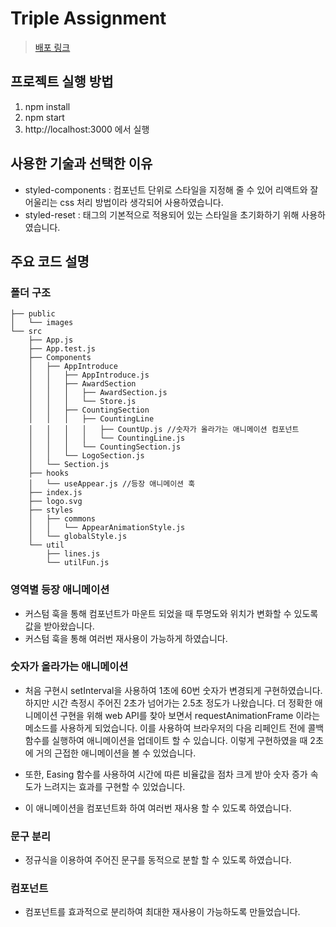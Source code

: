 # Triple Assignment

> [배포 링크](https://hyunhaha.github.io/Triple-Assignment/)

## 프로젝트 실행 방법

1. npm install
2. npm start
3. http://localhost:3000 에서 실행

## 사용한 기술과 선택한 이유

- styled-components : 컴포넌트 단위로 스타일을 지정해 줄 수 있어 리액트와 잘 어울리는 css 처리 방법이라 생각되어 사용하였습니다.
- styled-reset : 태그의 기본적으로 적용되어 있는 스타일을 초기화하기 위해 사용하였습니다.

## 주요 코드 설명

### 폴더 구조

```
├── public
│   └── images
└── src
    ├── App.js
    ├── App.test.js
    ├── Components
    │   ├── AppIntroduce
    │   │   ├── AppIntroduce.js
    │   │   ├── AwardSection
    │   │   │   ├── AwardSection.js
    │   │   │   └── Store.js
    │   │   ├── CountingSection
    │   │   │   ├── CountingLine
    │   │   │   │   ├── CountUp.js //숫자가 올라가는 애니메이션 컴포넌트
    │   │   │   │   └── CountingLine.js
    │   │   │   └── CountingSection.js
    │   │   └── LogoSection.js
    │   └── Section.js
    ├── hooks
    │   └── useAppear.js //등장 애니메이션 훅
    ├── index.js
    ├── logo.svg
    ├── styles
    │   ├── commons
    │   │   └── AppearAnimationStyle.js
    │   └── globalStyle.js
    └── util
        ├── lines.js
        └── utilFun.js

```

### 영역별 등장 애니메이션

- 커스텀 훅을 통해 컴포넌트가 마운트 되었을 때 투명도와 위치가 변화할 수 있도록 값을 받아왔습니다.
- 커스텀 훅을 통해 여러번 재사용이 가능하게 하였습니다.

### 숫자가 올라가는 애니메이션

- 처음 구현시 setInterval을 사용하여 1초에 60번 숫자가 변경되게 구현하였습니다. 하지만 시간 측정시 주어진 2초가 넘어가는 2.5초 정도가 나왔습니다. 더 정확한 애니메이션 구현을 위해 web API를 찾아 보면서 requestAnimationFrame 이라는 메소드를 사용하게 되었습니다. 이를 사용하여 브라우저의 다음 리페인트 전에 콜백함수를 실행하여 애니메이션을 업데이트 할 수 있습니다. 이렇게 구현하였을 때 2초에 거의 근접한 애니메이션을 볼 수 있었습니다.

- 또한, Easing 함수를 사용하여 시간에 따른 비율값을 점차 크게 받아 숫자 증가 속도가 느려지는 효과를 구현할 수 있었습니다.

- 이 애니메이션을 컴포넌트화 하여 여러번 재사용 할 수 있도록 하였습니다.

### 문구 분리

- 정규식을 이용하여 주어진 문구를 동적으로 분할 할 수 있도록 하였습니다.

### 컴포넌트

- 컴포넌트를 효과적으로 분리하여 최대한 재사용이 가능하도록 만들었습니다.
